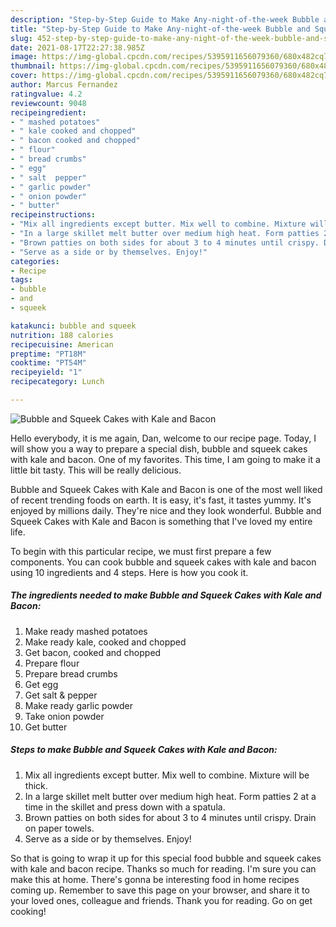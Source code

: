 ```yaml
---
description: "Step-by-Step Guide to Make Any-night-of-the-week Bubble and Squeek Cakes with Kale and Bacon"
title: "Step-by-Step Guide to Make Any-night-of-the-week Bubble and Squeek Cakes with Kale and Bacon"
slug: 452-step-by-step-guide-to-make-any-night-of-the-week-bubble-and-squeek-cakes-with-kale-and-bacon
date: 2021-08-17T22:27:38.985Z
image: https://img-global.cpcdn.com/recipes/5395911656079360/680x482cq70/bubble-and-squeek-cakes-with-kale-and-bacon-recipe-main-photo.jpg
thumbnail: https://img-global.cpcdn.com/recipes/5395911656079360/680x482cq70/bubble-and-squeek-cakes-with-kale-and-bacon-recipe-main-photo.jpg
cover: https://img-global.cpcdn.com/recipes/5395911656079360/680x482cq70/bubble-and-squeek-cakes-with-kale-and-bacon-recipe-main-photo.jpg
author: Marcus Fernandez
ratingvalue: 4.2
reviewcount: 9048
recipeingredient:
- " mashed potatoes"
- " kale cooked and chopped"
- " bacon cooked and chopped"
- " flour"
- " bread crumbs"
- " egg"
- " salt  pepper"
- " garlic powder"
- " onion powder"
- " butter"
recipeinstructions:
- "Mix all ingredients except butter. Mix well to combine. Mixture will be thick."
- "In a large skillet melt butter over medium high heat. Form patties 2 at a time in the skillet and press down with a spatula."
- "Brown patties on both sides for about 3 to 4 minutes until crispy. Drain on paper towels."
- "Serve as a side or by themselves. Enjoy!"
categories:
- Recipe
tags:
- bubble
- and
- squeek

katakunci: bubble and squeek 
nutrition: 188 calories
recipecuisine: American
preptime: "PT18M"
cooktime: "PT54M"
recipeyield: "1"
recipecategory: Lunch

---
```



![Bubble and Squeek Cakes with Kale and Bacon](https://img-global.cpcdn.com/recipes/5395911656079360/680x482cq70/bubble-and-squeek-cakes-with-kale-and-bacon-recipe-main-photo.jpg)

Hello everybody, it is me again, Dan, welcome to our recipe page. Today, I will show you a way to prepare a special dish, bubble and squeek cakes with kale and bacon. One of my favorites. This time, I am going to make it a little bit tasty. This will be really delicious.

Bubble and Squeek Cakes with Kale and Bacon is one of the most well liked of recent trending foods on earth. It is easy, it's fast, it tastes yummy. It's enjoyed by millions daily. They're nice and they look wonderful. Bubble and Squeek Cakes with Kale and Bacon is something that I've loved my entire life.




To begin with this particular recipe, we must first prepare a few components. You can cook bubble and squeek cakes with kale and bacon using 10 ingredients and 4 steps. Here is how you cook it.

<!--inarticleads1-->

##### The ingredients needed to make Bubble and Squeek Cakes with Kale and Bacon:

1. Make ready  mashed potatoes
1. Make ready  kale, cooked and chopped
1. Get  bacon, cooked and chopped
1. Prepare  flour
1. Prepare  bread crumbs
1. Get  egg
1. Get  salt &amp; pepper
1. Make ready  garlic powder
1. Take  onion powder
1. Get  butter




<!--inarticleads2-->

##### Steps to make Bubble and Squeek Cakes with Kale and Bacon:

1. Mix all ingredients except butter. Mix well to combine. Mixture will be thick.
1. In a large skillet melt butter over medium high heat. Form patties 2 at a time in the skillet and press down with a spatula.
1. Brown patties on both sides for about 3 to 4 minutes until crispy. Drain on paper towels.
1. Serve as a side or by themselves. Enjoy!




So that is going to wrap it up for this special food bubble and squeek cakes with kale and bacon recipe. Thanks so much for reading. I'm sure you can make this at home. There's gonna be interesting food in home recipes coming up. Remember to save this page on your browser, and share it to your loved ones, colleague and friends. Thank you for reading. Go on get cooking!
